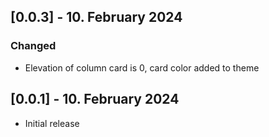 
## [0.0.3] - 10. February 2024
### Changed
- Elevation of column card is 0, card color added to theme

## [0.0.1] - 10. February 2024

* Initial release
